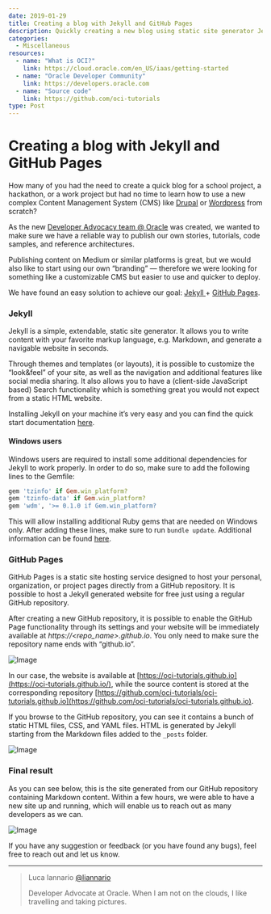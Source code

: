 ```yaml
---
date: 2019-01-29
title: Creating a blog with Jekyll and GitHub Pages
description: Quickly creating a new blog using static site generator Jekyll and hosted on GitHub pages
categories:
  - Miscellaneous
resources:
  - name: "What is OCI?"
    link: https://cloud.oracle.com/en_US/iaas/getting-started
  - name: "Oracle Developer Community"
    link: https://developers.oracle.com
  - name: "Source code"
    link: https://github.com/oci-tutorials
type: Post
---
```


# Creating a blog with Jekyll and GitHub Pages

How many of you had the need to create a quick blog for a school project, a
hackathon, or a work project but had no time to learn how to use a new complex
Content Management System (CMS) like [Drupal](http://drupal.org/) or
[Wordpress](http://www.wordpress.com/) from scratch?

As the new [Developer Advocacy team @
Oracle](https://medium.com/@lucaiannario/joining-a-developer-advocacy-team-f4c376d1b960)
was created, we wanted to make sure we have a reliable way to publish our own
stories, tutorials, code samples, and reference architectures.

Publishing content on Medium or similar platforms is great, but we would also
like to start using our own “branding” — therefore we were looking for something
like a customizable CMS but easier to use and quicker to deploy.

We have found an easy solution to achieve our goal: [Jekyll
](https://jekyllrb.com/)+ [GitHub Pages](https://pages.github.com/).

### Jekyll

Jekyll is a simple, extendable, static site generator. It allows you to write
content with your favorite markup language, e.g. Markdown, and generate a
navigable website in seconds.

Through themes and templates (or layouts), it is possible to customize the
“look&feel” of your site, as well as the navigation and additional features like
social media sharing. It also allows you to have a (client-side JavaScript
based) Search functionality which is something great you would not expect from a
static HTML website.

Installing Jekyll on your machine it’s very easy and you can find the quick
start documentation [here](https://jekyllrb.com/docs/).

#### Windows users

Windows users are required to install some additional dependencies for Jekyll to
work properly. In order to do so, make sure to add the following lines to the
Gemfile:

~~~ ruby
gem 'tzinfo' if Gem.win_platform?
gem 'tzinfo-data' if Gem.win_platform?
gem 'wdm', '>= 0.1.0 if Gem.win_platform?
~~~

This will allow installing additional Ruby gems that are needed on Windows only.
After adding these lines, make sure to run `bundle update`. Additional
information can be found
[here](https://jekyllrb.com/docs/installation/windows/).

### GitHub Pages

GitHub Pages is a static site hosting service designed to host your personal,
organization, or project pages directly from a GitHub repository. It is possible
to host a Jekyll generated website for free just using a regular GitHub
repository.

After creating a new GitHub repository, it is possible to enable the GitHub Page
functionality through its settings and your website will be immediately
available at *https://<repo_name>.github.io*. You only need to make sure the
repository name ends with “github.io”.

![Image](https://cdn-images-1.medium.com/max/1200/1*Os9lZ36qyz3NU29OhGf9Fw.png)

In our case, the website is available at
[https://oci-tutorials.github.io](https://oci-tutorials.github.io/), while the
source content is stored at the corresponding repository
[https://github.com/oci-tutorials/oci-tutorials.github.io](https://github.com/oci-tutorials/oci-tutorials.github.io).

If you browse to the GitHub repository, you can see it contains a bunch of
static HTML files, CSS, and YAML files. HTML is generated by Jekyll starting
from the Markdown files added to the `_posts` folder.

![Image](https://cdn-images-1.medium.com/max/1200/1*6EiHn-Y4Q8BerDCaqwQm7g.png)

### Final result

As you can see below, this is the site generated from our GitHub repository
containing Markdown content. Within a few hours, we were able to have a new site
up and running, which will enable us to reach out as many developers as we can.

![Image](https://cdn-images-1.medium.com/max/1200/1*N0Cp-rV-fzHmYX-MG2SgzQ.png)

If you have any suggestion or feedback (or you have found any bugs), feel free
to reach out and let us know.

***

> Luca Iannario [@liannario](https://twitter.com/liannario)
>
> Developer Advocate at Oracle. 
> When I am not on the clouds, I like travelling and taking pictures.
